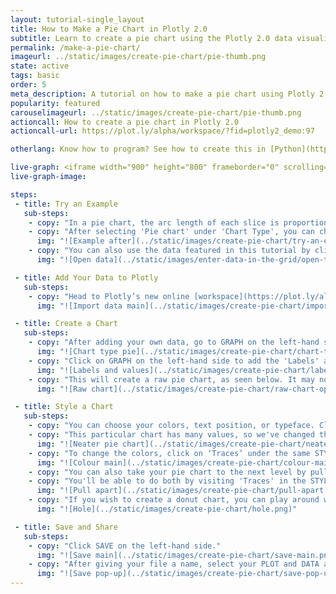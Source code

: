```yaml
---
layout: tutorial-single_layout
title: How to Make a Pie Chart in Plotly 2.0
subtitle: Learn to create a pie chart using the Plotly 2.0 data visualization tool
permalink: /make-a-pie-chart/
imageurl: ../static/images/create-pie-chart/pie-thumb.png
state: active
tags: basic
order: 5
meta_description: A tutorial on how to make a pie chart using Plotly 2.0 online data visualization software
popularity: featured
carouselimageurl: ../static/images/create-pie-chart/pie-thumb.png
actioncall: How to create a pie chart in Plotly 2.0
actioncall-url: https://plot.ly/alpha/workspace/?fid=plotly2_demo:97

otherlang: Know how to program? See how to create this in [Python](https://plot.ly/python/pie-charts/) or [R](https://plot.ly/r/pie-charts/).

live-graph: <iframe width="900" height="800" frameborder="0" scrolling="no" src="https://plot.ly/~plotly2_demo/97.embed"></iframe>
live-graph-image:

steps:
 - title: Try an Example
   sub-steps:
    - copy: "In a pie chart, the arc length of each slice is proportional to the quantity it represents. While it is named for its resemblance to a pie which has been sliced, there are variations on the way it can be presented."
    - copy: "After selecting 'Pie chart' under 'Chart Type', you can check out an example before adding your own data. Clicking the 'try an example' button will show what a sample chart looks like after adding data and playing with the style. You'll also see what labels, values, and style attributes were selected for this specific chart, as well as the end result."
      img: "![Example after](../static/images/create-pie-chart/try-an-example-after.png)"
    - copy: "You can also use the data featured in this tutorial by clicking on 'Open This Data in Plotly' on the left-hand side. It'll open in your workspace."
      img: "![Open data](../static/images/enter-data-in-the-grid/open-this-data.png)"

 - title: Add Your Data to Plotly
   sub-steps:
    - copy: "Head to Plotly’s new online [workspace](https://plot.ly/alpha/workspace/) and add your data. You have the option of typing directly in the grid, uploading your file, or entering a URL of an online dataset. Plotly accepts .xls, .xlsx, or .csv files. For more information on how to enter your data, see [this](http://help.plot.ly/add-data-to-the-plotly-grid/) tutorial."
      img: "![Import data main](../static/images/create-pie-chart/import-data-main.png)"

 - title: Create a Chart
   sub-steps:
    - copy: "After adding your own data, go to GRAPH on the left-hand side, then 'Create'. Choose 'Pie chart' under 'Chart type'."
      img: "![Chart type pie](../static/images/create-pie-chart/chart-type-pie.png)"
    - copy: "Click on GRAPH on the left-hand side to add the 'Labels' and 'Values' to your pie chart. After selecting ‘Pie chart', you should then fill the labels and values dropdown to create the plot."
      img: "![Labels and values](../static/images/create-pie-chart/labels-and-values.png)"
    - copy: "This will create a raw pie chart, as seen below. It may not look perfect right away, but playing around with the style will get it there."
      img: "![Raw chart](../static/images/create-pie-chart/raw-chart-open-slices.png)"

 - title: Style a Chart
   sub-steps:
    - copy: "You can choose your colors, text position, or typeface. Click on STYLE on the left-hand side to play around with the style of your chart."
    - copy: "This particular chart has many values, so we've changed the text position from 'Outside Slices' to 'Hidden', creating a neater looking pie chart."
      img: "![Neater pie chart](../static/images/create-pie-chart/neater-chart-hidden-slices.png)"
    - copy: "To change the colors, click on ‘Traces’ under the same STYLE tab. Note that certain colors and typeface are only available with a PRO subscription. Click [here](https://plot.ly/products/cloud/) to upgrade!"
      img: "![Colour main](../static/images/create-pie-chart/colour-main.png)"
    - copy: "You can also take your pie chart to the next level by pulling apart your pie slices, or by creating a donut chart."
    - copy: "You'll be able to do both by visiting 'Traces' in the STYLE section. For pulling your pie slices apart, play with the percentage in the PULL APART % field under 'Modify'."
      img: "![Pull apart](../static/images/create-pie-chart/pull-apart.png)"
    - copy: "If you wish to create a donut chart, you can play around with the % in the HOLE field."
      img: "![Hole](../static/images/create-pie-chart/hole.png)"

 - title: Save and Share
   sub-steps:
    - copy: "Click SAVE on the left-hand side."
      img: "![Save main](../static/images/create-pie-chart/save-main.png)"
    - copy: "After giving your file a name, select your PLOT and DATA as 'Public' or 'Private'. For more information on how sharing works, including the difference between private, public and secret sharing, visit [this](http://help.plot.ly/save-share-and-export-in-plotly/) page."
      img: "![Save pop-up](../static/images/create-pie-chart/save-pop-up.png)"
---
```

